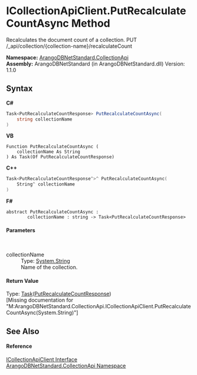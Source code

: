 # ICollectionApiClient.PutRecalculateCountAsync Method 
 

Recalculates the document count of a collection. PUT /_api/collection/{collection-name}/recalculateCount

**Namespace:**&nbsp;<a href="3dcc286c-06c5-3dac-bfbd-fb449b69cd48">ArangoDBNetStandard.CollectionApi</a><br />**Assembly:**&nbsp;ArangoDBNetStandard (in ArangoDBNetStandard.dll) Version: 1.1.0

## Syntax

**C#**<br />
``` C#
Task<PutRecalculateCountResponse> PutRecalculateCountAsync(
	string collectionName
)
```

**VB**<br />
``` VB
Function PutRecalculateCountAsync ( 
	collectionName As String
) As Task(Of PutRecalculateCountResponse)
```

**C++**<br />
``` C++
Task<PutRecalculateCountResponse^>^ PutRecalculateCountAsync(
	String^ collectionName
)
```

**F#**<br />
``` F#
abstract PutRecalculateCountAsync : 
        collectionName : string -> Task<PutRecalculateCountResponse> 

```


#### Parameters
&nbsp;<dl><dt>collectionName</dt><dd>Type: <a href="https://docs.microsoft.com/dotnet/api/system.string" target="_blank" rel="noopener noreferrer">System.String</a><br />Name of the collection.</dd></dl>

#### Return Value
Type: <a href="https://docs.microsoft.com/dotnet/api/system.threading.tasks.task-1" target="_blank" rel="noopener noreferrer">Task</a>(<a href="83aa626c-5fe9-b5b5-f7d2-9ef30bf4d38a">PutRecalculateCountResponse</a>)<br />\[Missing <returns> documentation for "M:ArangoDBNetStandard.CollectionApi.ICollectionApiClient.PutRecalculateCountAsync(System.String)"\]

## See Also


#### Reference
<a href="115f8915-6e26-9f19-8c7f-b11fd4b90e27">ICollectionApiClient Interface</a><br /><a href="3dcc286c-06c5-3dac-bfbd-fb449b69cd48">ArangoDBNetStandard.CollectionApi Namespace</a><br />